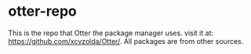 # otter-repo
This is the repo that Otter the package manager uses. visit it at: https://github.com/xcvzolda/Otter/.
All packages are from other sources.
